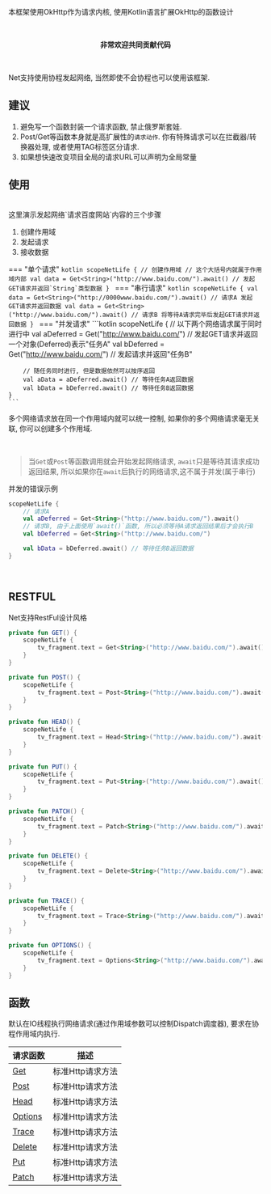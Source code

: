 本框架使用OkHttp作为请求内核, 使用Kotlin语言扩展OkHttp的函数设计

<br>
<p align="center"><strong>非常欢迎共同贡献代码</strong></p>
<br>

Net支持使用协程发起网络, 当然即使不会协程也可以使用该框架.

## 建议

1. 避免写一个函数封装一个请求函数, 禁止俄罗斯套娃. <br>
2. Post/Get等函数本身就是高扩展性的`请求动作`. 你有特殊请求可以在拦截器/转换器处理, 或者使用TAG标签区分请求. <br>
3. 如果想快速改变项目全局的请求URL可以声明为全局常量


## 使用

<br>
这里演示发起网络`请求百度网站`内容的三个步骤

1. 创建作用域
1. 发起请求
1. 接收数据

=== "单个请求"
    ```kotlin
    scopeNetLife { // 创建作用域
        // 这个大括号内就属于作用域内部
        val data = Get<String>("http://www.baidu.com/").await() // 发起GET请求并返回`String`类型数据
    }
    ```
=== "串行请求"
    ```kotlin
    scopeNetLife {
        val data = Get<String>("http://0000www.baidu.com/").await() // 请求A 发起GET请求并返回数据
        val data = Get<String>("http://www.baidu.com/").await() // 请求B 将等待A请求完毕后发起GET请求并返回数据
    }
    ```
=== "并发请求"
    ```kotlin
    scopeNetLife {
        // 以下两个网络请求属于同时进行中
        val aDeferred = Get<String>("http://www.baidu.com/") // 发起GET请求并返回一个对象(Deferred)表示"任务A"
        val bDeferred = Get<String>("http://www.baidu.com/") // 发起请求并返回"任务B"

        // 随任务同时进行, 但是数据依然可以按序返回
        val aData = aDeferred.await() // 等待任务A返回数据
        val bData = bDeferred.await() // 等待任务B返回数据
    }
    ```

多个网络请求放在同一个作用域内就可以统一控制, 如果你的多个网络请求毫无关联, 你可以创建多个作用域.

<br>

> 当`Get`或`Post`等函数调用就会开始发起网络请求, `await`只是等待其请求成功返回结果, 所以如果你在`await`后执行的网络请求,这不属于并发(属于串行)

并发的错误示例
```kotlin hl_lines="3"
scopeNetLife {
    // 请求A
    val aDeferred = Get<String>("http://www.baidu.com/").await()
    // 请求B, 由于上面使用`await()`函数, 所以必须等待A请求返回结果后才会执行B
    val bDeferred = Get<String>("http://www.baidu.com/")

    val bData = bDeferred.await() // 等待任务B返回数据
}
```


<br>

## RESTFUL
Net支持RestFul设计风格

```kotlin
private fun GET() {
    scopeNetLife {
        tv_fragment.text = Get<String>("http://www.baidu.com/").await()
    }
}

private fun POST() {
    scopeNetLife {
        tv_fragment.text = Post<String>("http://www.baidu.com/").await()
    }
}

private fun HEAD() {
    scopeNetLife {
        tv_fragment.text = Head<String>("http://www.baidu.com/").await()
    }
}

private fun PUT() {
    scopeNetLife {
        tv_fragment.text = Put<String>("http://www.baidu.com/").await()
    }
}

private fun PATCH() {
    scopeNetLife {
        tv_fragment.text = Patch<String>("http://www.baidu.com/").await()
    }
}

private fun DELETE() {
    scopeNetLife {
        tv_fragment.text = Delete<String>("http://www.baidu.com/").await()
    }
}

private fun TRACE() {
    scopeNetLife {
        tv_fragment.text = Trace<String>("http://www.baidu.com/").await()
    }
}

private fun OPTIONS() {
    scopeNetLife {
        tv_fragment.text = Options<String>("http://www.baidu.com/").await()
    }
}
```

## 函数

默认在IO线程执行网络请求(通过作用域参数可以控制Dispatch调度器), 要求在协程作用域内执行.

|请求函数|描述|
|-|-|
| [Get](api/net/com.drake.net/kotlinx.coroutines.-coroutine-scope/-get.md)|标准Http请求方法|
| [Post](api/net/com.drake.net/kotlinx.coroutines.-coroutine-scope/-post.md)|标准Http请求方法|
| [Head](api/net/com.drake.net/kotlinx.coroutines.-coroutine-scope/-head.md)|标准Http请求方法|
| [Options](api/net/com.drake.net/kotlinx.coroutines.-coroutine-scope/-options.md)|标准Http请求方法|
| [Trace](api/net/com.drake.net/kotlinx.coroutines.-coroutine-scope/-trace.md)|标准Http请求方法|
| [Delete](api/net/com.drake.net/kotlinx.coroutines.-coroutine-scope/-delete.md)|标准Http请求方法|
| [Put](api/net/com.drake.net/kotlinx.coroutines.-coroutine-scope/-put.md)|标准Http请求方法|
| [Patch](api/net/com.drake.net/kotlinx.coroutines.-coroutine-scope/-patch.md)|标准Http请求方法|